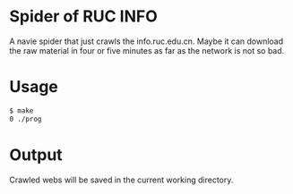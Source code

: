 # Spider of RUC INFO

A navie spider that just crawls the info.ruc.edu.cn.
Maybe it can download the raw material in four or five minutes as far as the network is not so bad.

# Usage
```bash
$ make
0 ./prog
```
# Output

Crawled webs will be saved in the current working directory.
